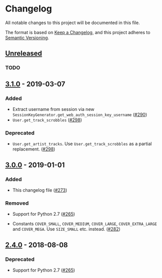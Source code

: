 # Changelog

All notable changes to this project will be documented in this file.

The format is based on [Keep a Changelog](https://keepachangelog.com/en/1.0.0/),
and this project adheres to [Semantic Versioning](https://semver.org/spec/v2.0.0.html).

## [Unreleased]
### TODO

## [3.1.0] - 2019-03-07
### Added

* Extract username from session via new
  `SessionKeyGenerator.get_web_auth_session_key_username` ([#290])
* `User.get_track_scrobbles` ([#298])

### Deprecated

*  `User.get_artist_tracks`. Use `User.get_track_scrobbles` as a partial replacement.
   ([#298])

## [3.0.0] - 2019-01-01
### Added
* This changelog file ([#273])

### Removed

* Support for Python 2.7 ([#265])

* Constants `COVER_SMALL`, `COVER_MEDIUM`, `COVER_LARGE`, `COVER_EXTRA_LARGE`
  and `COVER_MEGA`. Use `SIZE_SMALL` etc. instead. ([#282])

## [2.4.0] - 2018-08-08
### Deprecated

* Support for Python 2.7 ([#265])

[Unreleased]: https://github.com/pylast/pylast/compare/v3.1.0...HEAD
[3.1.0]: https://github.com/pylast/pylast/compare/v3.0.0...3.1.0
[3.0.0]: https://github.com/pylast/pylast/compare/2.4.0...3.0.0
[2.4.0]: https://github.com/pylast/pylast/compare/2.3.0...2.4.0
[#298]: https://github.com/pylast/pylast/issues/298
[#290]: https://github.com/pylast/pylast/pull/290
[#265]: https://github.com/pylast/pylast/issues/265
[#273]: https://github.com/pylast/pylast/issues/273
[#282]: https://github.com/pylast/pylast/pull/282
